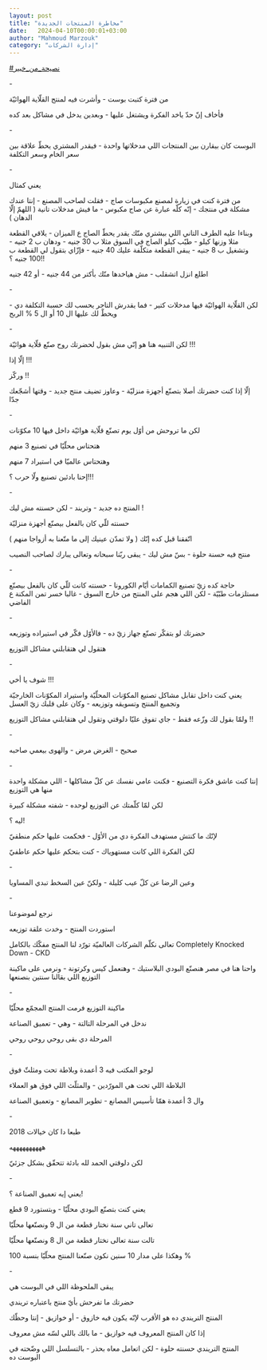 ```yaml
---
layout: post
title: "مخاطرة المنتجات الجديدة"
date:   2024-04-10T00:00:01+03:00
author: "Mahmoud Marzouk"
category: "إدارة الشركات"
---
```



[<u>\#نصيحة\_من\_خبير</u>](https://www.facebook.com/hashtag/%D9%86%D8%B5%D9%8A%D8%AD%D8%A9_%D9%85%D9%86_%D8%AE%D8%A8%D9%8A%D8%B1?__eep__=6&__cft__%5b0%5d=AZVFimye5oCvPL0U6lWYxQSDN-0xsyWG_nNE83fgoBKgZdP2R1XNuLG6dnoZyiPjvVtz3LpeuUo4V1iX11CRbbsMp6Yo7qCjqbXna6BsmxhqUflA_PmPskLrXVGbXpFzWM5CemlrnEdzl9p__6d1RvyNfWpRBMY6G_Y3n33f934sgvD9L1TuaeMFWiaW0qiOJJs&__tn__=*NK-R)

\-

من فترة كتبت بوست - وأشرت فيه لمنتج القلّاية
الهوائيّة

فأخاف إنّ حدّ ياخد الفكرة ويشتغل عليها - وبعدين يدخل في
مشاكل بعد كده

\-

البوست كان بيقارن بين المنتجات اللي مدخلاتها واحدة -
فيقدر المشتري يحطّ علاقة بين سعر الخام وسعر التكلفة

\-

يعني كمثال

من فترة كنت في زيارة لمصنع مكبوسات صاج - فقلت لصاحب
المصنع - إنتا عندك مشكلة في منتجك - إنّه كلّه عبارة عن صاج مكبوس - ما فيش
مدخلات تانية ( اللهمّ إلّا الدهان )

وبناءا عليه الطرف التاني اللي بيشتري منّك يقدر يحطّ الصاج
ع الميزان - يلاقي القطعة مثلا وزنها كيلو - طيّب كيلو الصاج في السوق مثلا
ب 30 جنيه - ودهان ب 2 جنيه - وتشغيل ب 8 جنيه - يبقى القطعة متكلّفة عليك
40 جنيه - فإزّاي بتقول لي القطعة ب 100 جنيه ؟!!

اطلع انزل اتشقلب - مش هياخدها منّك بأكتر من 44 جنيه - أو
42 جنيه

\-

لكن القلّاية الهوائيّة فيها مدخلات كتير - فما يقدرش التاجر
يحسب لك حسبة التكلفة دي - ويحطّ لك عليها ال 10 أو ال 5 % الربح

\-

لكن التنبيه هنا هو إنّي مش بقول لحضرتك روح صنّع قلّاية
هوائيّة !!!

إلّا إذا !!!

وركّز !!

إلّا إذا كنت حضرتك أصلا بتصنّع أجهزة منزليّة - وعاوز تضيف
منتج جديد - وقتها أشجّعك جدّا

\-

لكن ما تروحش من أوّل يوم تصنّع قلّاية هوائيّة داخل فيها 10
مكوّنات

هتحتاس محلّيّا في تصنيع 3 منهم

وهتحتاس عالميّا في استيراد 7 منهم

إحنا بادئين تصنيع ولّا حرب ؟!!!

\-

المنتج ده جديد - وتريند - لكن حسنته مش ليك !

حسنته للّي كان بالفعل بيصنّع أجهزة منزليّة

اتّفقنا قبل كده إنّك ( ولا تمدّن عينيك إلى ما متّعنا به
أزواجا منهم )

منتج فيه حسنة حلوة - بسّ مش ليك - يبقى ربّنا سبحانه وتعالى
يبارك لصاحب النصيب

\-

حاجة كده زيّ تصنيع الكمامات أيّام الكورونا - حسنته كانت
للّي كان بالفعل بيصنّع مستلزمات طبّيّة - لكن اللي هجم على المنتج من خارج
السوق - غالبا خسر تمن المكنة ع الفاضي

\-

حضرتك لو بتفكّر تصنّع جهاز زيّ ده - فالأوّل فكّر في استيراده
وتوزيعه

هتقول لي هتقابلني مشاكل التوزيع

\-

شوف يا أخي !!!

يعني كنت داخل تقابل مشاكل تصنيع المكوّنات المحلّيّة
واستيراد المكوّنات الخارجيّة وتجميع المنتج وتسويقه وتوزيعه - وكان على قلبك
زيّ العسل

ولمّا بقول لك وزّعه فقط - جاي تفوق عليّا دلوقتي وتقول لي
هتقابلني مشاكل التوزيع !!

\-

صحيح - الغرض مرض - والهوى بيعمي صاحبه

\-

إنتا كنت عاشق فكرة التصنيع - فكنت عامي نفسك عن كلّ
مشاكلها - اللي مشكلة واحدة منها هي التوزيع

لكن لمّا كلّمتك عن التوزيع لوحده - شفته مشكلة كبيرة

ليه ؟!

لإنّك ما كنتش مستهدف الفكرة دي من الأوّل - فحكمت عليها حكم
منطقيّ

لكن الفكرة اللي كانت مستهوياك - كنت بتحكم عليها حكم
عاطفيّ

\-

وعين الرضا عن كلّ عيب كليلة - ولكنّ عين السخط تبدي
المساويا

\-

نرجع لموضوعنا

استوردت المنتج - وخدت علقة توزيعه

تعالى نكلّم الشركات العالميّة تورّد لنا المنتج مفكّك
بالكامل Completely Knocked Down - CKD

واحنا هنا في مصر هنصنّع البودي البلاستيك - وهنعمل كيس
وكرتونة - ونرمي على ماكينة التوزيع اللي بقالنا سنتين بنصنعها

\-

ماكينة التوزيع فرمت المنتج المجمّع محلّيّا

ندخل في المرحلة التالتة - وهي - تعميق الصناعة

المرحلة دي بقى روحي روحي روحي

\-

لوجو المكتب فيه 3 أعمدة وبلاطة تحت ومثلثّ فوق

البلاطة اللي تحت هي المورّدين - والمثلّث اللي فوق هو
العملاء

وال 3 أعمدة همّا تأسيس المصانع - تطوير المصانع - وتعميق
الصناعة

\-

طبعا دا كان خيالات 2018

ههههههههههه

لكن دلوقتي الحمد لله بادئة تتحقّق بشكل جزئيّ

\-

يعني إيه تعميق الصناعة ؟!

يعني كنت بتصنّع البودي محلّيّا - وبتستورد 9 قطع

تعالى تاني سنة نختار قطعة من ال 9 ونصنّعها محلّيّا

تالت سنة تعالى نختار قطعة من ال 8 ونصنّعها محلّيّا

وهكذا على مدار 10 سنين نكون صنّعنا المنتج محلّيّا بنسبة
100 %

\-

يبقى الملحوظة اللي في البوست هي

حضرتك ما تفرحش بأيّ منتج باعتباره تريندي

المنتج التريندي ده هو الأقرب لإنّه يكون فيه خازوق - أو
خوازيق - إنتا وحظّك

إذا كان المنتج المعروف فيه خوازيق - ما بالك باللي لسّه مش
معروف

المنتج التريندي حسنته حلوة - لكن اتعامل معاه بحذر -
بالتسلسل اللي وضّحته في البوست ده

